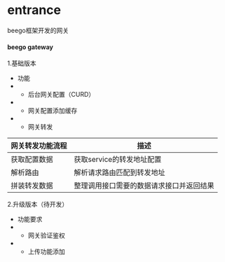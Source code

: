 # entrance
beego框架开发的网关

#### beego gateway

1.基础版本
  - 功能
  - - 后台网关配置（CURD）
  - - 网关配置添加缓存
  - - 网关转发

网关转发功能流程|描述
--|--
获取配置数据|获取service的转发地址配置
解析路由|解析请求路由匹配到转发地址
拼装转发数据|整理调用接口需要的数据请求接口并返回结果


2.升级版本（待开发）
  - 功能要求
  - - 网关验证鉴权
  - - 上传功能添加
